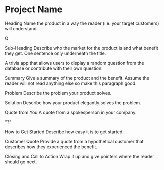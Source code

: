 # Project Name

Heading
Name the product in a way the reader (i.e. your target customers) will understand.

Q

Sub-Heading
Describe who the market for the product is and what benefit they get. One sentence only underneath the title.

A trivia app that allows users to display a random question from the database or contribute with their own question. 

Summary
Give a summary of the product and the benefit. Assume the reader will not read anything else so make this paragraph good.



Problem
Describe the problem your product solves.



Solution
Describe how your product elegantly solves the problem.



Quote from You
A quote from a spokesperson in your company.

"?"

How to Get Started
Describe how easy it is to get started.



Customer Quote
Provide a quote from a hypothetical customer that describes how they experienced the benefit.



Closing and Call to Action
Wrap it up and give pointers where the reader should go next.

